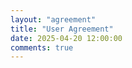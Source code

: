 ```yaml
---
layout: "agreement"
title: "User Agreement"
date: 2025-04-20 12:00:00
comments: true
---
```


<style>
  body .main .column,
  body .main .page .post-block .post-header .post-meta-container,
  body .main .page .breadcrumb,
  body .footer,
  body .toggle {
    display: none !important;
  }
</style>
